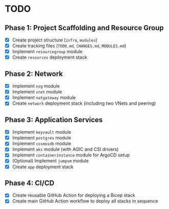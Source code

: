 # TODO

## Phase 1: Project Scaffolding and Resource Group
- [x] Create project structure (`infra`, `modules`)
- [x] Create tracking files (`TODO.md`, `CHANGES.md`, `MODULES.md`)
- [x] Implement `resourcegroup` module
- [x] Create `resources` deployment stack

## Phase 2: Network
- [x] Implement `nsg` module
- [x] Implement `vnet` module
- [x] Implement `natgateway` module
- [x] Create `network` deployment stack (including two VNets and peering)

## Phase 3: Application Services
- [x] Implement `keyvault` module
- [x] Implement `postgres` module
- [x] Implement `cosmosdb` module
- [x] Implement `aks` module (with AGIC and CSI drivers)
- [x] Implement `containerinstance` module for ArgoCD setup
- [x] (Optional) Implement `jumpvm` module
- [x] Create `app` deployment stack

## Phase 4: CI/CD
- [x] Create reusable GitHub Action for deploying a Bicep stack
- [x] Create main GitHub Action workflow to deploy all stacks in sequence
